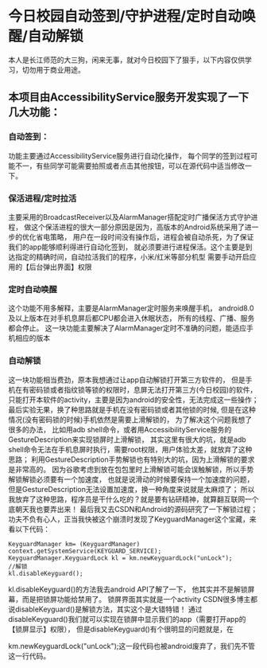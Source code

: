 # 今日校园自动签到/守护进程/定时自动唤醒/自动解锁
本人是长江师范的大三狗，闲来无事，就对今日校园下了狠手，以下内容仅供学习，切勿用于商业用途。

## 本项目由AccessibilityService服务开发实现了一下几大功能： 
### 自动签到： 
功能主要通过AccessibilityService服务进行自动化操作， 
每个同学的签到过程可能不一，有些同学可能需要拍照或者点击其他按钮，可以在源代码中适当修改一下。 
### 保活进程/定时拉活 
主要采用的BroadcastReceiver以及AlarmManager搭配定时广播保活方式守护进程， 
做这个保活进程的很大一部分原因是因为，高版本的Android系统采用了进一步的优化省电策略， 
用户在一段时间没有操作后，进程会被自动杀死，为了保证我们的app能够顺利得进行自动化签到， 
就必须要进行进程保活。这个主要是到达指定的精确时间，自动拉活我们的程序，小米/红米等部分机型 
需要手动开启应用的【后台弹出界面】权限 
###  定时自动唤醒
这个功能不用多解释，主要是AlarmManager定时服务来唤醒手机，
android8.0及以上版本在对手机息屏后都CPU都会进入休眠状态，
所有的线程、广播、服务都会停止。
这一块功能主要解决了AlarmManager定时不准确的问题，能适应手机相应的版本
### 自动解锁 
这一块功能相当费劲，原本我想通过让app自动解锁打开第三方软件的，
但是手机在有密码锁或者指纹锁等锁的权限时，息屏无法打开第三方(今日校园)的软件，
只能打开本软件的activity，主要是因为android的安全性，无法完成这一些操作；
最后实验无果，换了种思路就是手机在没有密码锁或者其他锁的时候,
但是在这种情况(没有密码锁的时候)手机依然是需要上滑解锁的，
为了解决这个问题我想了很多的办法，
比如用adb shell命令，或者用AccessibilityService服务的GestureDescription来实现锁屏时上滑解锁，
其实这里有很大的坑，就是adb shell命令无法在手机息屏时执行，需要root权限，用户体验太差，就放弃了这种思路；
利用GestureDescription手势解锁也有特别大的坑，因为上滑解锁的要求是非常高的。
因为谷歌考虑到放在包包里时上滑解锁可能会误触解锁，所以手势解锁解锁必须要有一个加速度，
也就是说滑动的时候要保持一个加速度的问题，但是GestureDescription无法设置加速度，换一种角度来说就是太麻烦了；
所以我放弃了这种思路，程序员是干什么吃的？就是要有钻研精神，就算翻互联网一个底朝天我也要弄出来！
最后我又去CSDN和Android的源码研究了一下解锁过程；
功夫不负有心人，正当我快被这个崩溃时发现了KeyguardManager这个宝藏，来看以下代码：
```
KeyguardManager km= (KeyguardManager) context.getSystemService(KEYGUARD_SERVICE);
KeyguardManager.KeyguardLock kl = km.newKeyguardLock("unLock");
//解锁
kl.disableKeyguard();
```
kl.disableKeyguard()的方法我去android API了解了一下，
他其实并不是解锁屏幕，而是把锁屏功能给禁用了。
锁屏界面其实就是一个activity
CSDN很多博主都说disableKeyguard()是解锁方法，其实这个是大错特错！
通过disableKeyguard()我们就可以实现在锁屏中显示我们的app（需要打开app的【锁屏显示】权限），
但是disableKeyguard()有个很明显的问题就是，在

km.newKeyguardLock("unLock");这一段代码也被android废弃了，我们先不管这一行代码。


